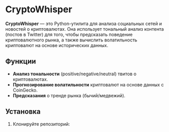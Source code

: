 # CryptoWhisper

**CryptoWhisper** — это Python-утилита для анализа социальных сетей и новостей о криптовалютах. Она использует тональный анализ контента (постов в Twitter) для того, чтобы предсказать поведение криптовалютного рынка, а также вычислить волатильность криптовалют на основе исторических данных.

## Функции

- **Анализ тональности** (positive/negative/neutral) твитов о криптовалютах.
- **Прогнозирование волатильности** криптовалют на основе данных с CoinGecko.
- **Предсказания** о тренде рынка (бычий/медвежий).

## Установка

1. Клонируйте репозиторий:
